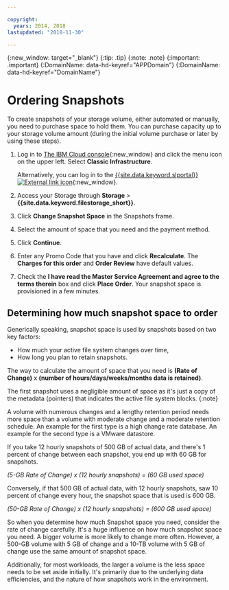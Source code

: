 ```yaml
---

copyright:
  years: 2014, 2018
lastupdated: "2018-11-30"

---
```

{:new_window: target="_blank"}
{:tip: .tip}
{:note: .note}
{:important: .important}
{:DomainName: data-hd-keyref="APPDomain"}
{:DomainName: data-hd-keyref="DomainName"}


# Ordering Snapshots

To create snapshots of your storage volume, either automated or manually, you need to purchase space to hold them. You can purchase capacity up to your storage volume amount (during the initial volume purchase or later by using these steps).

1. Log in to [The IBM Cloud console](https://{DomainName}/catalog/){:new_window} and click the menu icon on the upper left. Select **Classic Infrastructure**.

   Alternatively, you can log in to the [{{site.data.keyword.slportal}} ![External link icon](../../icons/launch-glyph.svg "External link icon")](https://control.softlayer.com/){:new_window}.
2. Access your Storage through **Storage** > **{{site.data.keyword.filestorage_short}}**.
3. Click **Change Snapshot Space** in the Snapshots frame.
4. Select the amount of space that you need and the payment method.
5. Click **Continue**.
6. Enter any Promo Code that you have and click **Recalculate**. The **Charges for this order** and **Order Review** have default values.
7. Check the **I have read the Master Service Agreement and agree to the terms therein** box and click **Place Order**. Your snapshot space is provisioned in a few minutes.

## Determining how much snapshot space to order

Generically speaking, snapshot space is used by snapshots based on two key factors:
- How much your active file system changes over time,
- How long you plan to retain snapshots.  

The way to calculate the amount of space that you need is **(Rate of Change)** x **(number of hours/days/weeks/months data is retained)**.  

The first snapshot uses a negligible amount of space as it's just a copy of the metadata (pointers) that indicates the active file system blocks.
{:note}

A volume with numerous changes and a lengthy retention period needs more space than a volume with moderate change and a moderate retention schedule. An example for the first type is a high change rate database. An example for the second type is a VMware datastore.

If you take 12 hourly snapshots of 500 GB of actual data, and there's 1 percent of change between each snapshot, you end up with 60 GB for snapshots.

*(5-GB Rate of Change) x (12 hourly snapshots) = (60 GB used space)*

Conversely, if that 500 GB of actual data, with 12 hourly snapshots, saw 10 percent of change every hour, the snapshot space that is used is 600 GB.

*(50-GB Rate of Change) x (12 hourly snapshots) = (600 GB used space)*

So when you determine how much Snapshot space you need, consider the rate of change carefully. It's a huge influence on how much snapshot space you need. A bigger volume is more likely to change more often. However, a 500-GB volume with 5 GB of change and a 10-TB volume with 5 GB of change use the same amount of snapshot space.

Additionally, for most workloads, the larger a volume is the less space needs to be set aside initially. It's primarily due to the underlying data efficiencies, and the nature of how snapshots work in the environment.
